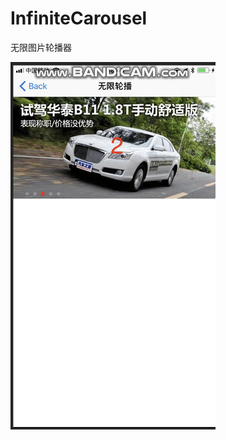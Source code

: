 # InfiniteCarousel
无限图片轮播器

![img](https://github.com/willokyes/InfiniteCarousel/blob/master/InfiniteCarousel/InfiniteCarousel.gif)
